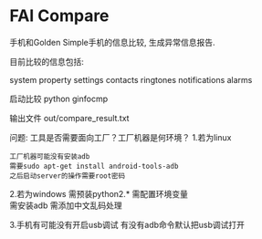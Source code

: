 FAI Compare
==============

手机和Golden Simple手机的信息比较, 生成异常信息报告.

目前比较的信息包括:

system property
settings
contacts
ringtones
notifications
alarms

启动比较
python ginfocmp

输出文件
out/compare_result.txt

问题: 工具是否需要面向工厂？工厂机器是何环境？
1.若为linux

    工厂机器可能没有安装adb
    需要sudo apt-get install android-tools-adb
    之后启动server的操作需要root密码

2.若为windows
    需预装python2.*
    需配置环境变量    
    需安装adb
    需添加中文乱码处理

3.手机有可能没有开启usb调试
    有没有adb命令默认把usb调试打开